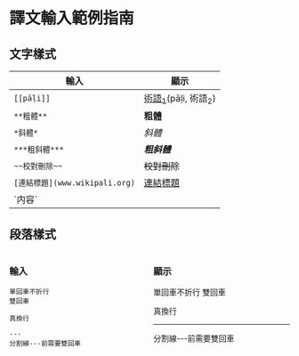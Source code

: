 # 譯文輸入範例指南
## 文字樣式
|輸入|顯示|
|-|-|
|`[[pāḷi]]`|[術語<sub>1</sub>]()(pāḷi, 術語<sub>2</sub>)|
|`**粗體**`|**粗體**|
|`*斜體*`|*斜體*|
|`***粗斜體***`|***粗斜體***|
|`~~校對刪除~~`|~~校對刪除~~|
|`[連結標題](www.wikipali.org)`|[連結標題](www.wikipali.org)|
|\`内容`||

## 段落樣式


<div style="display:flex;">

<div style="flex:1;margin-right:1em;">

### **輸入**
```
單回車不折行
雙回車

真換行

---
分割線---前需要雙回車
```
</div>
<div style="flex:1;">

### **顯示**

單回車不折行
雙回車

真換行

---
分割線---前需要雙回車
</div></div>
